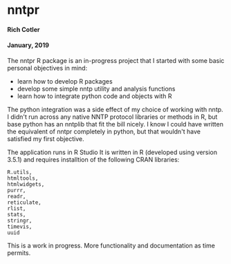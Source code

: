 # nntpr

#### Rich Cotler
#### January, 2019

The nntpr R package is an in-progress project that I started with some
basic personal objectives in mind:

* learn how to develop R packages
* develop some simple nntp utility and analysis functions
* learn how to integrate python code and objects with R

The python integration was a side effect of my choice of working with nntp. I didn't run across any native NNTP protocol libraries or methods in R, but base python has an nntplib that fit the bill nicely.  I know I could have written the equivalent of nntpr completely in python, but that wouldn't have satisfied my first objective.

The application runs in R Studio It is written in
R (developed using version 3.5.1) and requires installtion of the following CRAN libraries:

    R.utils,
    htmltools,
    htmlwidgets,
    purrr,
    readr,
    reticulate,
    rlist,
    stats,
    stringr,
    timevis,
    uuid


This is a work in progress.  More functionality and documentation as time permits.

